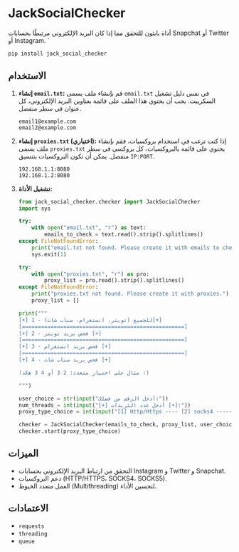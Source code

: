 # JackSocialChecker

أداة بايثون للتحقق مما إذا كان البريد الإلكتروني مرتبطًا بحسابات Snapchat أو Twitter أو Instagram.
`

```bash
pip install jack_social_checker
```

## الاستخدام

1.  **إنشاء `email.txt`:** قم بإنشاء ملف يسمى `email.txt` في نفس دليل تشغيل السكريبت. يجب أن يحتوي هذا الملف على قائمة بعناوين البريد الإلكتروني، كل عنوان في سطر منفصل.

    ```
    email1@example.com
    email2@example.com
    ```

2.  **إنشاء `proxies.txt` (اختياري):** إذا كنت ترغب في استخدام بروكسيات، فقم بإنشاء ملف يسمى `proxies.txt` يحتوي على قائمة بالبروكسيات، كل بروكسي في سطر منفصل. يمكن أن تكون البروكسيات بتنسيق `IP:PORT`.

    ```
    192.168.1.1:8080
    192.168.1.2:8080
    ```

3.  **تشغيل الأداة:**

    ```python
    from jack_social_checker.checker import JackSocialChecker
    import sys

    try:
        with open("email.txt", "r") as text:
            emails_to_check = text.read().strip().splitlines()
    except FileNotFoundError:
        print("email.txt not found. Please create it with emails to check.")
        sys.exit(1)

    try:
        with open("proxies.txt", "r") as pro:
            proxy_list = pro.read().strip().splitlines()
    except FileNotFoundError:
        print("proxies.txt not found. Please create it with proxies.")
        proxy_list = []

    print("""
    [+] 1 - للجميع (تويتر، انستغرام، سناب شات)[+]
    [===================================================]
    [+] 2 - فحص بريد تويتر [+]
    [===================================================]
    [+] 3 - فحص بريد انستغرام [+]
    [===================================================]
    [+] 4 - فحص بريد سناب شات [+]

    مثال على اختيار متعدد: 2 3 أو 4 3 هكذا :)

    """)

    user_choice = str(input("أدخل الرقم من فضلك:"))
    num_threads = int(input("[+] أدخل عدد الثريدات [+]:"))
    proxy_type_choice = int(input("[1] Http/Https ---- [2] socks4 ------ [3] socks5 [أدخل الرقم فقط]:"))

    checker = JackSocialChecker(emails_to_check, proxy_list, user_choice, num_threads)
    checker.start(proxy_type_choice)
    ```

## الميزات

*   التحقق من ارتباط البريد الإلكتروني بحسابات Instagram و Twitter و Snapchat.
*   دعم البروكسيات (HTTP/HTTPS، SOCKS4، SOCKS5).
*   العمل متعدد الخيوط (Multithreading) لتحسين الأداء.

## الاعتمادات

*   `requests`
*   `threading`
*   `queue`


